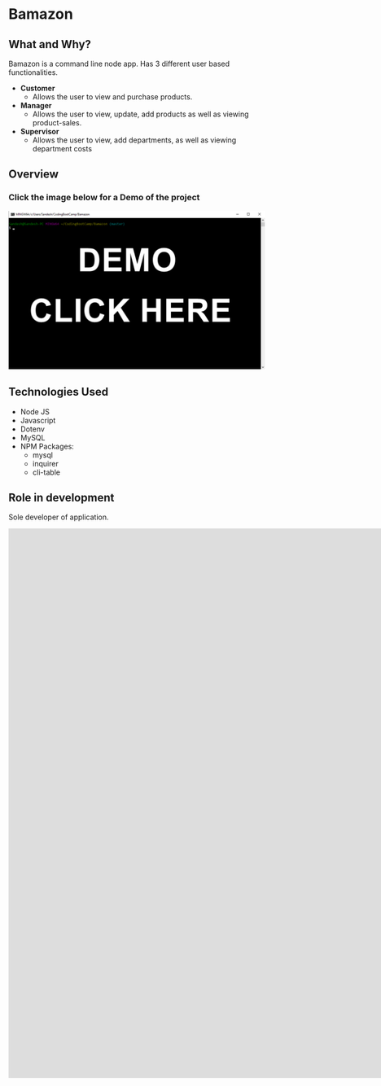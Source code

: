 # Bamazon

## What and Why?

Bamazon is a command line node app. Has 3 different user based functionalities.
* **Customer**
    - Allows the user to view and purchase products.
* **Manager**
    - Allows the user to view, update, add products as well as viewing product-sales.
* **Supervisor**
    - Allows the user to view, add departments, as well as viewing department costs

## Overview

### Click the image below for a Demo of the project

<a href="https://www.screencast.com/t/aS68HGCV00" target="_blank">
  <img alt="Bamazon Demo Video" src="images\Demo Image.png" width="" height="" />
</a>

## Technologies Used

* Node JS
* Javascript
* Dotenv
* MySQL
* NPM Packages:
    - mysql
    - inquirer
    - cli-table

## Role in development

Sole developer of application.

<!-- copy and paste. Modify height and width if desired. -->
<iframe class="embeddedObject shadow resizable" name="embedded_content" scrolling="no" frameborder="0" type="text/html" 
        style="overflow:hidden;" src="https://www.screencast.com/users/SD.Charka/folders/Coding%20Projects/media/34d290bd-7ce5-42ca-b682-748d992280e5/embed" height="1080" width="1920" webkitallowfullscreen mozallowfullscreen allowfullscreen></iframe>